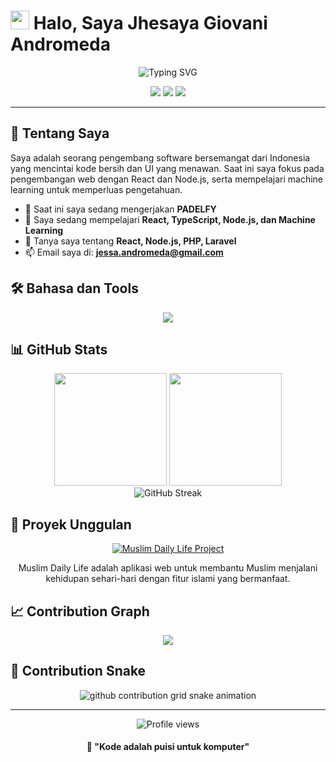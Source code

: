 # <img src="https://media.giphy.com/media/hvRJCLFzcasrR4ia7z/giphy.gif" width="30px"> Halo, Saya Jhesaya Giovani Andromeda

<div align="center">
  <img src="https://readme-typing-svg.herokuapp.com?font=Fira+Code&pause=1000&color=2E9598&width=435&lines=Full-Stack+Developer;UI%2FUX+Enthusiast;Open+Source+Contributor;Always+Learning+New+Things" alt="Typing SVG" />
</div>

<p align="center">
  <a href="https://www.linkedin.com/in/jhesaya-giovani-andromeda/"><img src="https://img.shields.io/badge/LinkedIn-0077B5?style=for-the-badge&logo=linkedin&logoColor=white"></a>
  <a href="https://www.instagram.com/jhesayaa/"><img src="https://img.shields.io/badge/Instagram-E4405F?style=for-the-badge&logo=instagram&logoColor=white"></a>
  <a href="https://muslimdailylife.org/"><img src="https://img.shields.io/badge/Muslim_Daily_Life-1a936f?style=for-the-badge&logo=php&logoColor=white"></a>
</p>

---

## 🚀 Tentang Saya

Saya adalah seorang pengembang software bersemangat dari Indonesia yang mencintai kode bersih dan UI yang menawan. Saat ini saya fokus pada pengembangan web dengan React dan Node.js, serta mempelajari machine learning untuk memperluas pengetahuan.

- 🔭 Saat ini saya sedang mengerjakan **PADELFY**
- 🌱 Saya sedang mempelajari **React, TypeScript, Node.js, dan Machine Learning**
- 💬 Tanya saya tentang **React, Node.js, PHP, Laravel**
- 📫 Email saya di: **jessa.andromeda@gmail.com**

## 🛠️ Bahasa dan Tools

<div align="center">
  <img src="https://skillicons.dev/icons?i=react,nodejs,typescript,javascript,html,css,tailwind,figma,git,supabase,postgres,express,python,docker&perline=7" />
</div>

## 📊 GitHub Stats

<div align="center">
  <img height="180em" src="https://github-readme-stats.vercel.app/api?username=jhesayaa&show_icons=true&theme=tokyonight&include_all_commits=true&count_private=true"/>
  <img height="180em" src="https://github-readme-stats.vercel.app/api/top-langs/?username=jhesayaa&layout=compact&langs_count=8&theme=tokyonight"/>
</div>

<div align="center">
  <img src="https://streak-stats.demolab.com?user=jhesaya&theme=tokyonight&border_radius=5" alt="GitHub Streak" />
</div>

## 🌟 Proyek Unggulan

<div align="center">
  <a href="https://muslimdailylife.org/">
    <img src="https://img.shields.io/badge/Muslim_Daily_Life-Islamic_Web_App-1a936f?style=for-the-badge&logo=react" alt="Muslim Daily Life Project" />
  </a>
</div>

<div align="center">
  <p>Muslim Daily Life adalah aplikasi web untuk membantu Muslim menjalani kehidupan sehari-hari dengan fitur islami yang bermanfaat.</p>
</div>

## 📈 Contribution Graph

<div align="center">
  <img src="https://github-readme-activity-graph.vercel.app/graph?username=jhesayaa&theme=tokyo-night" />
</div>

## 🐍 Contribution Snake

<div align="center">
  <picture>
    <source
      media="(prefers-color-scheme: dark)"
      srcset="https://raw.githubusercontent.com/jhesayaa/jhesayaa/output/github-contribution-grid-snake-dark.svg"
    />
    <source
      media="(prefers-color-scheme: light)"
      srcset="https://raw.githubusercontent.com/jhesayaa/jhesayaa/output/github-contribution-grid-snake.svg"
    />
    <img
      alt="github contribution grid snake animation"
      src="https://raw.githubusercontent.com/jhesayaa/jhesayaa/output/github-contribution-grid-snake.svg"
    />
  </picture>
</div>

---

<div align="center">
  <img src="https://komarev.com/ghpvc/?username=jhesayaa&style=flat-square&color=blue" alt="Profile views" />
</div>

<div align="center">
  <h4>
    📝 "Kode adalah puisi untuk komputer"
  </h4>
</div>

